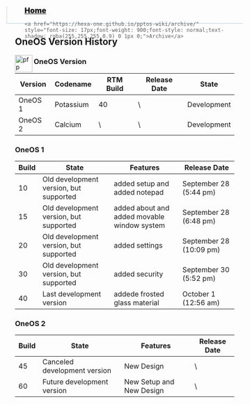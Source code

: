 <blockquote style="background: #0000;border-bottom: 1px solid #B2D2E1;height: 30px;margin: 0 -20px 20px;padding: 0px 20px 9px 40px;">

  <p style=""><a href="https://hexa-one.github.io/pptos-wiki/" style="font-size: 17px;font-weight: 900;font-style: normal;text-shadow: rgba(255,255,255,0.9) 0 1px 0;">Home</a>&nbsp;&nbsp;&nbsp;&nbsp;&nbsp;&nbsp;&nbsp;&nbsp;&nbsp;&nbsp;&nbsp;&nbsp;&nbsp;&nbsp;&nbsp;&nbsp;&nbsp;&nbsp;

    <a href="https://hexa-one.github.io/pptos-wiki/archive/" style="font-size: 17px;font-weight: 900;font-style: normal;text-shadow: rgba(255,255,255,0.9) 0 1px 0;">Archive</a>

  </p>

</blockquote>

## OneOS Version History 


<a>
  <img align="left" height="40" alt="pfp" src="https://user-images.githubusercontent.com/58103738/135129889-a2f33e88-137b-483c-907d-4ebe0f440325.png" />
</a>


### OneOS Version

|   Version   |    Codename       |     RTM Build     | Release Date  |     State     |
|-------------|-------------------|----------------|---------------|---------------|
|   OneOS 1   |  Potassium |        40       |       \       |  Development  |
|OneOS 2 | Calcium | \ | \ | Development |

### OneOS 1

|      Build     |       State       |    Features   | Release Date |
|----------------|-------------------|---------------|---|
|        10      | Old development version, but supported |   added setup and added notepad   | September 28 (5:44 pm) |
| 15 | Old development version, but supported | added about and added movable window system | September 28 (6:48 pm) |
| 20 | Old development version, but supported | added settings| September 28 (10:09 pm) |
| 30 | Old development version, but supported | added security | September 30 (5:52 pm) |
| 40 | Last development version| addede frosted glass material | October 1 (12:56 am) |

### OneOS 2 

|      Build     |       State       |    Features   | Release Date |
|----------------|-------------------|---------------|--------------|
| 45 | Canceled development version | New Design | \ |
| 60 | Future development version | New Setup and New Design| \ |

<body style="background-image: url(https://raw.githubusercontent.com/hexa-one/pptos-wiki/gh-pages/assets/background/background.png);background-repeat: no-repeat;background-attachment: fixed;background-size: cover;">

